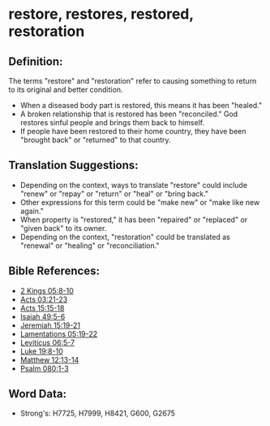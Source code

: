 # restore, restores, restored, restoration #

## Definition: ##

The terms "restore" and "restoration" refer to causing something to return to its original and better condition.

* When a diseased body part is restored, this means it has been "healed."
* A broken relationship that is restored has been "reconciled." God restores sinful people and brings them back to himself.
* If people have been restored to their home country, they have been "brought back" or "returned" to that country.

## Translation Suggestions: ##

* Depending on the context, ways to translate "restore" could include "renew" or "repay" or "return" or "heal" or "bring back."
* Other expressions for this term could be "make new" or "make like new again."
* When property is "restored," it has been "repaired" or "replaced" or "given back" to its owner.
* Depending on the context, "restoration" could be translated as "renewal" or "healing" or "reconciliation."

## Bible References: ##

* [2 Kings 05:8-10](rc://en/tn/help/2ki/05/08)
* [Acts 03:21-23](rc://en/tn/help/act/03/21)
* [Acts 15:15-18](rc://en/tn/help/act/15/15)
* [Isaiah 49:5-6](rc://en/tn/help/isa/49/05)
* [Jeremiah 15:19-21](rc://en/tn/help/jer/15/19)
* [Lamentations 05:19-22](rc://en/tn/help/lam/05/19)
* [Leviticus 06:5-7](rc://en/tn/help/lev/06/05)
* [Luke 19:8-10](rc://en/tn/help/luk/19/08)
* [Matthew 12:13-14](rc://en/tn/help/mat/12/13)
* [Psalm 080:1-3](rc://en/tn/help/psa/080/001)


## Word Data: ##

* Strong's: H7725, H7999, H8421, G600, G2675
